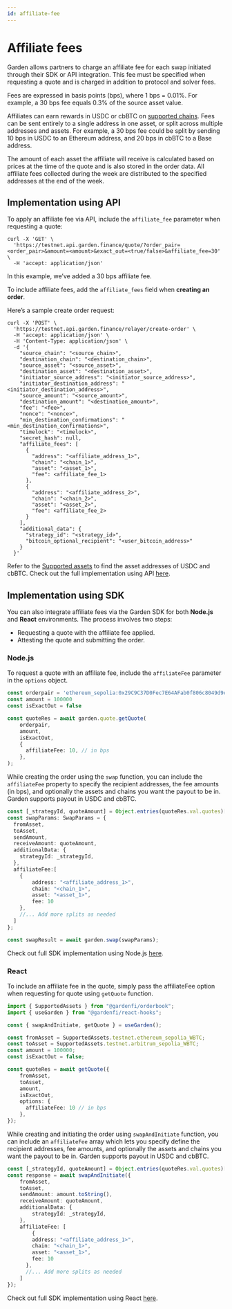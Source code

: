 ```yaml
---
id: affiliate-fee
---
```


# Affiliate fees

Garden allows partners to charge an affiliate fee for each swap initiated through their SDK or API integration. This fee must be specified when requesting a quote and is charged in addition to protocol and solver fees.

Fees are expressed in basis points (bps), where 1 bps = 0.01%. For example, a 30 bps fee equals 0.3% of the source asset value.

Affiliates can earn rewards in USDC or cbBTC on [supported chains](./SupportedChains.mdx). Fees can be sent entirely to a single address in one asset, or split across multiple addresses and assets. 
For example, a 30 bps fee could be split by sending 10 bps in USDC to an Ethereum address, and 20 bps in cbBTC to a Base address.

The amount of each asset the affiliate will receive is calculated based on prices at the time of the quote and is also stored in the order data. All affiliate fees collected during the week are distributed to the specified addresses at the end of the week.

## Implementation using API

To apply an affiliate fee via API, include the `affiliate_fee` parameter when requesting a quote:
```shell
curl -X 'GET' \
  'https://testnet.api.garden.finance/quote/?order_pair=<order_pair>&amount=<amount>&exact_out=<true/false>&affiliate_fee=30' \
  -H 'accept: application/json'
```
In this example, we’ve added a 30 bps affiliate fee.

To include affiliate fees, add the `affiliate_fees` field when **creating an order**.

Here’s a sample create order request:

```shell
curl -X 'POST' \
  'https://testnet.api.garden.finance/relayer/create-order' \
  -H 'accept: application/json' \
  -H 'Content-Type: application/json' \
  -d '{
    "source_chain": "<source_chain>",
    "destination_chain": "<destination_chain>",
    "source_asset": "<source_asset>",
    "destination_asset": "<destination_asset>",
    "initiator_source_address": "<initiator_source_address>",
    "initiator_destination_address": "<initiator_destination_address>",
    "source_amount": "<source_amount>",
    "destination_amount": "<destination_amount>",
    "fee": "<fee>",
    "nonce": "<nonce>",
    "min_destination_confirmations": "<min_destination_confirmations>",
    "timelock": "<timelock>",
    "secret_hash": null,
    "affiliate_fees": [
      {
        "address": "<affiliate_address_1>",
        "chain": "<chain_1>",
        "asset": "<asset_1>",
        "fee": <affiliate_fee_1>
      },
      {
        "address": "<affiliate_address_2>",
        "chain": "<chain_2>",
        "asset": "<asset_2>",
        "fee": <affiliate_fee_2>
      }
    ],
    "additional_data": {
      "strategy_id": "<strategy_id>",
      "bitcoin_optional_recipient": "<user_bitcoin_address>"
    }
  }'
```
Refer to the [Supported assets](./SupportedChains.mdx) to find the asset addresses of USDC and cbBTC. Check out the full implementation using API [here](./api/QuickStart.md).

## Implementation using SDK

You can also integrate affiliate fees via the Garden SDK for both **Node.js** and **React** environments. The process involves two steps:  
- Requesting a quote with the affiliate fee applied.  
- Attesting the quote and submitting the order.

### Node.js

To request a quote with an affiliate fee, include the `affiliateFee` parameter in the `options` object.

```ts
const orderpair = 'ethereum_sepolia:0x29C9C37D0Fec7E64AFab0f806c8049d9e2f9B0b6::arbitrum_sepolia:0x795Dcb58d1cd4789169D5F938Ea05E17ecEB68cA'
const amount = 100000
const isExactOut = false

const quoteRes = await garden.quote.getQuote(
    orderpair,
    amount,
    isExactOut,
    {
      affiliateFee: 10, // in bps
    },
);
```
While creating the order using the `swap` function, you can include the `affiliateFee` property to specify the recipient addresses, the fee amounts (in bps), and optionally the assets and chains you want the payout to be in. Garden supports payout in USDC and cbBTC.

```ts
const [_strategyId, quoteAmount] = Object.entries(quoteRes.val.quotes)[0];
const swapParams: SwapParams = {
  fromAsset,
  toAsset,
  sendAmount,
  receiveAmount: quoteAmount,
  additionalData: {
    strategyId: _strategyId,
  },
  affiliateFee:[
    {
        address: "<affiliate_address_1>",
        chain: "<chain_1>",
        asset: "<asset_1>",
        fee: 10
    },
    //... Add more splits as needed
  ]
};

const swapResult = await garden.swap(swapParams);
```
Check out full SDK implementation using Node.js [here](./sdk/nodejs/Quickstart.md).


### React

To include an affiliate fee in the quote, simply pass the affiliateFee option when requesting for quote using `getQuote` function.

```ts
import { SupportedAssets } from "@gardenfi/orderbook";
import { useGarden } from "@gardenfi/react-hooks";

const { swapAndInitiate, getQuote } = useGarden();

const fromAsset = SupportedAssets.testnet.ethereum_sepolia_WBTC;
const toAsset = SupportedAssets.testnet.arbitrum_sepolia_WBTC;
const amount = 100000;
const isExactOut = false; 

const quoteRes = await getQuote({
    fromAsset,
    toAsset,
    amount,
    isExactOut,
    options: {
      affiliateFee: 10 // in bps
    },
});
```
While creating and initiating the order using `swapAndInitiate` function, you can include an `affiliateFee` array which lets you specify define the recipient addresses, fee amounts, and optionally the assets and chains you want the payout to be in. Garden supports payout in USDC and cbBTC.

```ts
const [_strategyId, quoteAmount] = Object.entries(quoteRes.val.quotes)[0];
const response = await swapAndInitiate({
    fromAsset,
    toAsset,
    sendAmount: amount.toString(),
    receiveAmount: quoteAmount,
    additionalData: {
        strategyId: _strategyId,
    },
    affiliateFee: [
        {
        address: "<affiliate_address_1>",
        chain: "<chain_1>",
        asset: "<asset_1>",
        fee: 10
      },
      //... Add more splits as needed
    ]
});
```
Check out full SDK implementation using React [here](./sdk/react/Quickstart.md).



